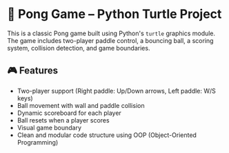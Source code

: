 # 🏓 Pong Game – Python Turtle Project

This is a classic Pong game built using Python's `turtle` graphics module. The game includes two-player paddle control, a bouncing ball, a scoring system, collision detection, and game boundaries.

## 🎮 Features

- Two-player support (Right paddle: Up/Down arrows, Left paddle: W/S keys)
- Ball movement with wall and paddle collision
- Dynamic scoreboard for each player
- Ball resets when a player scores
- Visual game boundary
- Clean and modular code structure using OOP (Object-Oriented Programming)
